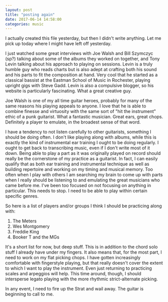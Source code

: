 ```yaml
---
layout: post
title: "posting again"
date: 2017-06-14 14:58:00
categories: music
---
```


I actually created this file yesterday, but then I didn't write anything. Let me pick up today where I might have left off yesterday.

I just watched some great interviews with Joe Walsh and Bill Szymczyc (sp?) talking about some of the albums they worked on together, and Tony Levin talking about his approach to playing on sessions. Levin is a truly humble guy who reads charts but is also adept at crafting both his sound and his parts to fit the composition at hand. Very cool that he started as a classical bassist at the Eastman School of Music in Rochester, playing upright gigs with Steve Gadd. Levin is also a compulsive blogger, so his website is particularly fascinating. What a great creative guy.

Joe Walsh is one of my all time guitar heroes, probably for many of the same reasons his playing appeals to anyone. I love that he is able to combine finesse and virtuosity with the same sort of "hit the instrument" ethic of a punk guitarist. What a fantastic musician. Great ears, great chops. Definitely a player to emulate, in the broadest sense of that word.

I have a tendency to not listen carefully to other guitarists, something I should be doing often. I don't like playing along with albums, while this is exactly the kind of instrumental ear training I ought to be doing regularly. I ought to get back to transcribing music, even if I don't write most of it down. Being able to play a part as it was originally played on record should really be the cornerstone of my practice as a guitarist. In fact, I can easily qualify that as both ear training and instrumental technique as well as building repertoire and working on my timing and musical memory. Too often when I play with others I am searching my brain to come up with parts when I really should be listening to and emulating the great musicians who came before me. I've been too focused on not focusing on anything in particular. This needs to stop. I need to be able to play within certain specific genres.

So here is a list of players and/or groups I think I should be practicing along with:

1. The Meters
2. Wes Montgomery
3. Freddie King
4. Booker T and the MGs

It's a short list for now, but deep stuff. This is in addition to the chord solo stuff I already have under my fingers. It also means that, for the most part, I need to work on my flat picking chops. I have gotten increasingly comfortable with fingerstyle playing, but that really doesn't cover the extent to which I want to play the instrument. Even just returning to practicing scales and arpeggios will help. This time around, though, I should intersperse legato playing with the more rhythmic strict-alternate picking.

In any event, I need to fire up the Strat and wail away. The guitar is beginning to call to me.
